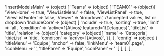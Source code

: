 <!-- IDEAL CONFIGURATION FOR THE MODEL -->

'InsertModelsMain' => (object) [
    'Teams' => (object) [
        'TEAM01' => (object)[
            'ViewHome' => true,
            'ViewListMenu' => false,
            'ViewListPanel' => true,
            'ViewListFooter' => false,
            'Viewer' => 'dropdown', // accepted values, list or dropdown
            'IncludeCore' => (object) [
                'include' => true,
                'sorting' => true,
                'limit' => 'all',
                'condition' => 'active=1{Ativos},featured=1{Detaques}',
                'titleList' => 'title',
                'relation' => (object)[
                    'category' =>(object)[
                        'name' => 'Categoria',
                        'titleList' => 'title',
                        'condition' => 'active=1{Ativos}',
                    ]
                ],
            ],
            'config' => (object) [
                'titleMenu' => 'Equipe',
                'anchor' =>  false,
                'linkMenu' => 'team01.page',
                'iconMenu' => '',
                'titlePanel' => 'Equipe',
                'iconPanel' => ''
            ]
        ],
    ],
],